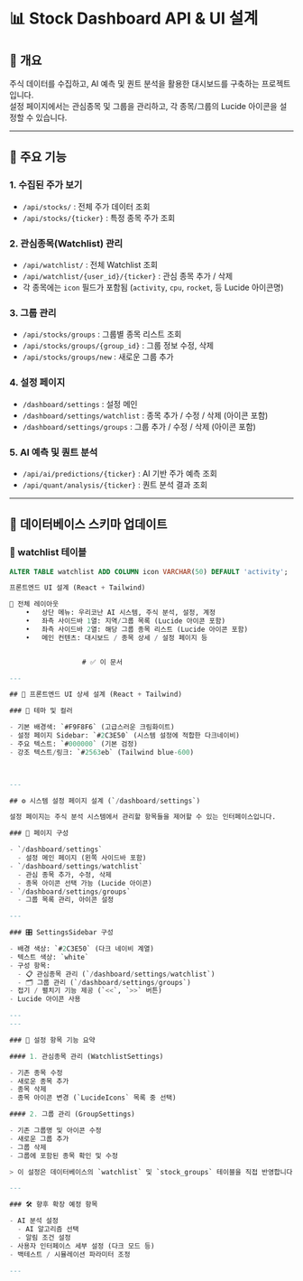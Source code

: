 <!-- /stock-aisystem/web-api/README.md -->
# 📊 Stock Dashboard API & UI 설계

## 📌 개요

주식 데이터를 수집하고, AI 예측 및 퀀트 분석을 활용한 대시보드를 구축하는 프로젝트입니다.  
설정 페이지에서는 관심종목 및 그룹을 관리하고, 각 종목/그룹의 Lucide 아이콘을 설정할 수 있습니다.

---

## 📌 주요 기능

### 1. 수집된 주가 보기
- `/api/stocks/` : 전체 주가 데이터 조회
- `/api/stocks/{ticker}` : 특정 종목 주가 조회

### 2. 관심종목(Watchlist) 관리
- `/api/watchlist/` : 전체 Watchlist 조회
- `/api/watchlist/{user_id}/{ticker}` : 관심 종목 추가 / 삭제
- 각 종목에는 `icon` 필드가 포함됨 (`activity`, `cpu`, `rocket`, 등 Lucide 아이콘명)

### 3. 그룹 관리
- `/api/stocks/groups` : 그룹별 종목 리스트 조회
- `/api/stocks/groups/{group_id}` : 그룹 정보 수정, 삭제
- `/api/stocks/groups/new` : 새로운 그룹 추가

### 4. 설정 페이지
- `/dashboard/settings` : 설정 메인
- `/dashboard/settings/watchlist` : 종목 추가 / 수정 / 삭제 (아이콘 포함)
- `/dashboard/settings/groups` : 그룹 추가 / 수정 / 삭제 (아이콘 포함)

### 5. AI 예측 및 퀀트 분석
- `/api/ai/predictions/{ticker}` : AI 기반 주가 예측 조회
- `/api/quant/analysis/{ticker}` : 퀀트 분석 결과 조회

---

## 📌 데이터베이스 스키마 업데이트

### 🔸 watchlist 테이블

```sql
ALTER TABLE watchlist ADD COLUMN icon VARCHAR(50) DEFAULT 'activity';

프론트엔드 UI 설계 (React + Tailwind)

🧭 전체 레이아웃
	•	상단 메뉴: 우리코난 AI 시스템, 주식 분석, 설정, 계정
	•	좌측 사이드바 1열: 지역/그룹 목록 (Lucide 아이콘 포함)
	•	좌측 사이드바 2열: 해당 그룹 종목 리스트 (Lucide 아이콘 포함)
	•	메인 컨텐츠: 대시보드 / 종목 상세 / 설정 페이지 등


                  # ✅ 이 문서

---

## 🎨 프론트엔드 UI 상세 설계 (React + Tailwind)

### 🌈 테마 및 컬러

- 기본 배경색: `#F9F8F6` (고급스러운 크림화이트)
- 설정 페이지 Sidebar: `#2C3E50` (시스템 설정에 적합한 다크네이비)
- 주요 텍스트: `#000000` (기본 검정)
- 강조 텍스트/링크: `#2563eb` (Tailwind blue-600)



---

## ⚙️ 시스템 설정 페이지 설계 (`/dashboard/settings`)

설정 페이지는 주식 분석 시스템에서 관리할 항목들을 제어할 수 있는 인터페이스입니다.

### 📁 페이지 구성

- `/dashboard/settings`
  - 설정 메인 페이지 (왼쪽 사이드바 포함)
- `/dashboard/settings/watchlist`
  - 관심 종목 추가, 수정, 삭제
  - 종목 아이콘 선택 가능 (Lucide 아이콘)
- `/dashboard/settings/groups`
  - 그룹 목록 관리, 아이콘 설정

---

### 🎛️ SettingsSidebar 구성

- 배경 색상: `#2C3E50` (다크 네이비 계열)
- 텍스트 색상: `white`
- 구성 항목:
  - 📋 관심종목 관리 (`/dashboard/settings/watchlist`)
  - 🗂️ 그룹 관리 (`/dashboard/settings/groups`)
- 접기 / 펼치기 기능 제공 (`<<`, `>>` 버튼)
- Lucide 아이콘 사용

---
---

### 📝 설정 항목 기능 요약

#### 1. 관심종목 관리 (WatchlistSettings)

- 기존 종목 수정
- 새로운 종목 추가
- 종목 삭제
- 종목 아이콘 변경 (`LucideIcons` 목록 중 선택)

#### 2. 그룹 관리 (GroupSettings)

- 기존 그룹명 및 아이콘 수정
- 새로운 그룹 추가
- 그룹 삭제
- 그룹에 포함된 종목 확인 및 수정

> 이 설정은 데이터베이스의 `watchlist` 및 `stock_groups` 테이블을 직접 반영합니다.

---

### 🛠️ 향후 확장 예정 항목

- AI 분석 설정
  - AI 알고리즘 선택
  - 알림 조건 설정
- 사용자 인터페이스 세부 설정 (다크 모드 등)
- 백테스트 / 시뮬레이션 파라미터 조정

---